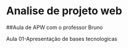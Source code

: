 # Analise de projeto web
##Aula de APW com o professor Bruno 

Aula 01-Apresentação de bases tecnologicas
